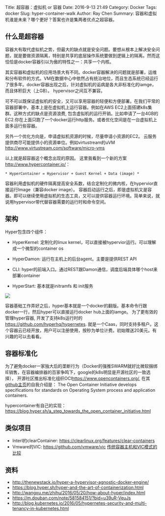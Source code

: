 Title: 超容器：虚拟机 or 容器
Date: 2016-9-13 21:49
Category: Docker
Tags: docker
Slug: hyper-container-walk
Author: Ray Chen
Summary: 容器和虚拟机谁是未来？哪个更好？答案也许是集两者优点之超容器。

## 什么是超容器

容器大有取代虚拟机之势，但最大的缺点就是安全问题。要想从根本上解决安全问题，就是要做资源隔离，特别是共享的底层操作系统要做到逻辑上的隔离。然而这恰恰是docker容器引以为傲的特性之一：共享一个内核。

其实容器和虚拟机的应用场景大有不同。docker容器解决的问题就是部署，运维和分布软件的方式。VM在数据中心中依然占有统治地位，而且生态系统已经运行了很多年。docker容器出现之后，针对虚拟机的诟病是各大非标准化的iamge，而且体积巨大（上GB）。 hypervisor之间互不兼容。

可不可以既保证虚拟机的安全，又可以享用容器的轻便和方便部署。在我们平常的容器部署中，基本上是在虚拟机上运行容器。例如在AWS EC2上面搭建k8s集群。这种方式的缺点是资源浪费, 包含虚拟机的运行开销。比如申请了一台4GB的EC2.你在上面只跑了一个docker运行http服务。或者优化空间是在一台虚拟机上面多运行些容器。

另外一个优化方向是，申请虚拟机资源的时候，尽量申请小资源的EC2。 云服务提供商尽可能提供小的资源单位。例如virtustream的uVM <http://www.virtustream.com/software/micro-vms>

以上就是超容器这个概念出现的原因。 这里我看到一个新的方案 <http://www.hypercontainer.io/>： 

    * HyperContainer = Hypervisor + Guest Kernel + Data (image) *

容器利用虚拟机的硬件隔离提高安全系数，结合定制化的微内核，在hypervior直接运行Image（兼容docker image）。 容器启动运行之后，即是虚拟机又是容器。即可以继续使用虚拟机的生态工具，又可以提供容器运行环境。简单来说，就说用hypervisor带代替容器需要的运行时和命令空间。



## 架构

Hyper包含四个组件：

* HyperKernel:  定制化的linux kernel，可以直接被hypervior运行。可以理解成一个微型的container os

* HyperDamon: 运行在主机上的后台agent。主要是提供REST API

* CLI:  hyper的前端入口。通过REST跟Damon通信，调度后端具体哪个host来部署container

* HyperStart: 基本就是initramfs 和 init服务

![](http://thenewstack.io/wp-content/uploads/2015/07/image011.png)

容器基础工作弄好之后，hyper基本就是一个docker的翻版。基本命令行跟docker一行，然后hyper可以直接运行docker hub上面的iamge。 为了更有效的管理hyper容器, 开发了支持k8s运行时的<https://github.com/hyperhq/hypernetes>. 就是一个Caas，同时支持多租户。这个容器云已经开放，用户可以注册使用，按秒为单位计费。初始赠送20美元。有兴趣的可以去看看。



## 容器标准化

为了避免docker一家独大后的垄断行为（Docker的强推SWARM就好比微软捆绑IE销售，在容器编排器的百家争鸣下，google的k8s明显是开源社区的一致选择）， 开源社区推出标准化组织OCI<https://www.opencontainers.org/>, 在其[github主页](https://github.com/opencontainers/runtime-spec)的自我介绍是： The Open Container Initiative develops specifications for standards on Operating System process and application containers.

hypercontainer有自己的实现： <https://blog.hyper.sh/a_step_towards_the_open_container_initiative.html>



## 类似项目

* Interl的clearContainer: https://clearlinux.org/features/clear-containers
* Vmware的VIC: https://github.com/vmware/vic [传统容器主机和VIC模式的比较](https://github.com/vmware/vic/blob/master/doc/design/arch/vic-container-abstraction.md)


## 资料

* <http://thenewstack.io/hyper-a-hypervisor-agnostic-docker-engine/>
* <https://blog.hyper.sh/hyper-and-the-art-of-containerization.html>
* <http://wangxu.me/zhihu/2016/05/20/how-about-hyper/index.html>
* <https://m.douban.com/note/581584151/?bid=u39uR-VeuJs>
* <http://blog.kubernetes.io/2016/05/hypernetes-security-and-multi-tenancy-in-kubernetes.html>
